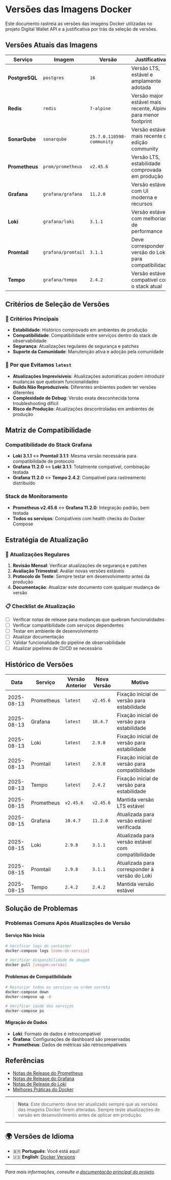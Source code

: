 # Versões das Imagens Docker

Este documento rastreia as versões das imagens Docker utilizadas no projeto Digital Wallet API e a justificativa por trás da seleção de versões.

## Versões Atuais das Imagens

| Serviço | Imagem | Versão | Justificativa |
|---------|--------|--------|---------------|
| **PostgreSQL** | `postgres` | `16` | Versão LTS, estável e amplamente adotada |
| **Redis** | `redis` | `7-alpine` | Versão major estável mais recente, Alpine para menor footprint |
| **SonarQube** | `sonarqube` | `25.7.0.110598-community` | Versão estável mais recente da edição community |
| **Prometheus** | `prom/prometheus` | `v2.45.6` | Versão LTS, estabilidade comprovada em produção |
| **Grafana** | `grafana/grafana` | `11.2.0` | Versão estável com UI moderna e recursos |
| **Loki** | `grafana/loki` | `3.1.1` | Versão estável com melhorias de performance |
| **Promtail** | `grafana/promtail` | `3.1.1` | Deve corresponder à versão do Loki para compatibilidade |
| **Tempo** | `grafana/tempo` | `2.4.2` | Versão estável, compatível com o stack atual |

## Critérios de Seleção de Versões

### 🎯 **Critérios Principais**
- **Estabilidade**: Histórico comprovado em ambientes de produção
- **Compatibilidade**: Compatibilidade entre serviços dentro do stack de observabilidade
- **Segurança**: Atualizações regulares de segurança e patches
- **Suporte da Comunidade**: Manutenção ativa e adoção pela comunidade

### 🚫 **Por que Evitamos `latest`**
- **Atualizações Imprevisíveis**: Atualizações automáticas podem introduzir mudanças que quebram funcionalidades
- **Builds Não Reproduzíveis**: Diferentes ambientes podem ter versões diferentes
- **Complexidade de Debug**: Versão exata desconhecida torna troubleshooting difícil
- **Risco de Produção**: Atualizações descontroladas em ambientes de produção

## Matriz de Compatibilidade

### Compatibilidade do Stack Grafana
- **Loki 3.1.1** ↔ **Promtail 3.1.1**: Mesma versão necessária para compatibilidade de protocolo
- **Grafana 11.2.0** ↔ **Loki 3.1.1**: Totalmente compatível, combinação testada
- **Grafana 11.2.0** ↔ **Tempo 2.4.2**: Compatível para rastreamento distribuído

### Stack de Monitoramento
- **Prometheus v2.45.6** ↔ **Grafana 11.2.0**: Integração padrão, bem testada
- **Todos os serviços**: Compatíveis com health checks do Docker Compose

## Estratégia de Atualização

### 🔄 **Atualizações Regulares**
1. **Revisão Mensal**: Verificar atualizações de segurança e patches
2. **Avaliação Trimestral**: Avaliar novas versões estáveis
3. **Protocolo de Teste**: Sempre testar em desenvolvimento antes da produção
4. **Documentação**: Atualizar este documento com qualquer mudança de versão

### 📋 **Checklist de Atualização**
- [ ] Verificar notas de release para mudanças que quebram funcionalidades
- [ ] Verificar compatibilidade com serviços dependentes
- [ ] Testar em ambiente de desenvolvimento
- [ ] Atualizar documentação
- [ ] Validar funcionalidade do pipeline de observabilidade
- [ ] Atualizar pipelines de CI/CD se necessário

## Histórico de Versões

| Data | Serviço | Versão Anterior | Nova Versão | Motivo |
|------|---------|-----------------|-------------|---------|
| 2025-08-13 | Prometheus | `latest` | `v2.45.6` | Fixação inicial de versão para estabilidade |
| 2025-08-13 | Grafana | `latest` | `10.4.7` | Fixação inicial de versão para estabilidade |
| 2025-08-13 | Loki | `latest` | `2.9.8` | Fixação inicial de versão para estabilidade |
| 2025-08-13 | Promtail | `latest` | `2.9.8` | Fixação inicial de versão para compatibilidade |
| 2025-08-13 | Tempo | `latest` | `2.4.2` | Fixação inicial de versão para estabilidade |
| 2025-08-15 | Prometheus | `v2.45.6` | `v2.45.6` | Mantida versão LTS estável |
| 2025-08-15 | Grafana | `10.4.7` | `11.2.0` | Atualizada para versão estável verificada |
| 2025-08-15 | Loki | `2.9.8` | `3.1.1` | Atualizada para versão estável com compatibilidade |
| 2025-08-15 | Promtail | `2.9.8` | `3.1.1` | Atualizada para corresponder à versão do Loki |
| 2025-08-15 | Tempo | `2.4.2` | `2.4.2` | Mantida versão estável |

## Solução de Problemas

### Problemas Comuns Após Atualizações de Versão

#### **Serviço Não Inicia**
```bash
# Verificar logs do container
docker-compose logs [nome-do-serviço]

# Verificar disponibilidade da imagem
docker pull [imagem:versão]
```

#### **Problemas de Compatibilidade**
```bash
# Reiniciar todos os serviços na ordem correta
docker-compose down
docker-compose up -d

# Verificar saúde dos serviços
docker-compose ps
```

#### **Migração de Dados**
- **Loki**: Formato de dados é retrocompatível
- **Grafana**: Configurações de dashboard são preservadas
- **Prometheus**: Dados de métricas são retrocompatíveis

## Referências

- [Notas de Release do Prometheus](https://github.com/prometheus/prometheus/releases)
- [Notas de Release do Grafana](https://github.com/grafana/grafana/releases)
- [Notas de Release do Loki](https://github.com/grafana/loki/releases)
- [Melhores Práticas do Docker](https://docs.docker.com/develop/dev-best-practices/)

---

> **Nota**: Este documento deve ser atualizado sempre que as versões das imagens Docker forem alteradas. Sempre teste atualizações de versão em desenvolvimento antes de aplicar em produção.

---

## 🌍 Versões de Idioma

- 🇧🇷 **Português**: Você está aqui!
- 🇺🇸 **English**: [Docker Versions](../en/docker-versions.md)

---

*Para mais informações, consulte a [documentação principal do projeto](../../../README.md).*
